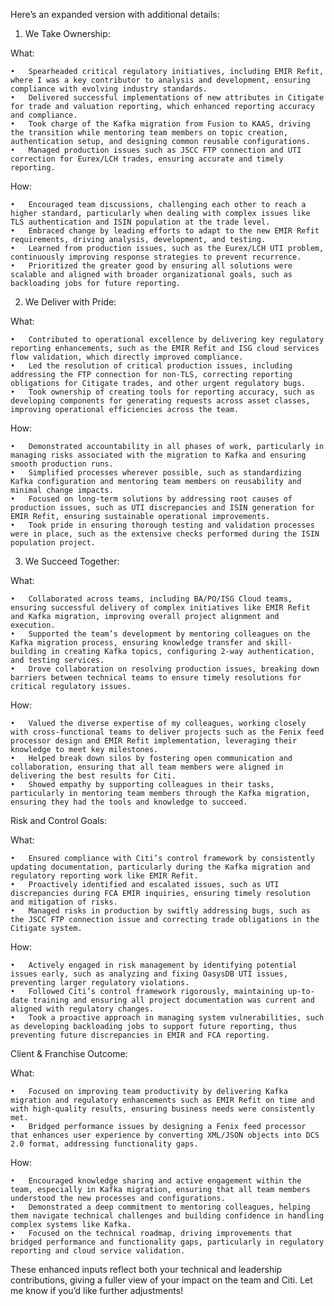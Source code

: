 
Here’s an expanded version with additional details:

1. We Take Ownership:

What:

	•	Spearheaded critical regulatory initiatives, including EMIR Refit, where I was a key contributor to analysis and development, ensuring compliance with evolving industry standards.
	•	Delivered successful implementations of new attributes in Citigate for trade and valuation reporting, which enhanced reporting accuracy and compliance.
	•	Took charge of the Kafka migration from Fusion to KAAS, driving the transition while mentoring team members on topic creation, authentication setup, and designing common reusable configurations.
	•	Managed production issues such as JSCC FTP connection and UTI correction for Eurex/LCH trades, ensuring accurate and timely reporting.

How:

	•	Encouraged team discussions, challenging each other to reach a higher standard, particularly when dealing with complex issues like TLS authentication and ISIN population at the trade level.
	•	Embraced change by leading efforts to adapt to the new EMIR Refit requirements, driving analysis, development, and testing.
	•	Learned from production issues, such as the Eurex/LCH UTI problem, continuously improving response strategies to prevent recurrence.
	•	Prioritized the greater good by ensuring all solutions were scalable and aligned with broader organizational goals, such as backloading jobs for future reporting.

2. We Deliver with Pride:

What:

	•	Contributed to operational excellence by delivering key regulatory reporting enhancements, such as the EMIR Refit and ISG cloud services flow validation, which directly improved compliance.
	•	Led the resolution of critical production issues, including addressing the FTP connection for non-TLS, correcting reporting obligations for Citigate trades, and other urgent regulatory bugs.
	•	Took ownership of creating tools for reporting accuracy, such as developing components for generating requests across asset classes, improving operational efficiencies across the team.

How:

	•	Demonstrated accountability in all phases of work, particularly in managing risks associated with the migration to Kafka and ensuring smooth production runs.
	•	Simplified processes wherever possible, such as standardizing Kafka configuration and mentoring team members on reusability and minimal change impacts.
	•	Focused on long-term solutions by addressing root causes of production issues, such as UTI discrepancies and ISIN generation for EMIR Refit, ensuring sustainable operational improvements.
	•	Took pride in ensuring thorough testing and validation processes were in place, such as the extensive checks performed during the ISIN population project.

3. We Succeed Together:

What:

	•	Collaborated across teams, including BA/PO/ISG Cloud teams, ensuring successful delivery of complex initiatives like EMIR Refit and Kafka migration, improving overall project alignment and execution.
	•	Supported the team’s development by mentoring colleagues on the Kafka migration process, ensuring knowledge transfer and skill-building in creating Kafka topics, configuring 2-way authentication, and testing services.
	•	Drove collaboration on resolving production issues, breaking down barriers between technical teams to ensure timely resolutions for critical regulatory issues.

How:

	•	Valued the diverse expertise of my colleagues, working closely with cross-functional teams to deliver projects such as the Fenix feed processor design and EMIR Refit implementation, leveraging their knowledge to meet key milestones.
	•	Helped break down silos by fostering open communication and collaboration, ensuring that all team members were aligned in delivering the best results for Citi.
	•	Showed empathy by supporting colleagues in their tasks, particularly in mentoring team members through the Kafka migration, ensuring they had the tools and knowledge to succeed.

Risk and Control Goals:

What:

	•	Ensured compliance with Citi’s control framework by consistently updating documentation, particularly during the Kafka migration and regulatory reporting work like EMIR Refit.
	•	Proactively identified and escalated issues, such as UTI discrepancies during FCA EMIR inquiries, ensuring timely resolution and mitigation of risks.
	•	Managed risks in production by swiftly addressing bugs, such as the JSCC FTP connection issue and correcting trade obligations in the Citigate system.

How:

	•	Actively engaged in risk management by identifying potential issues early, such as analyzing and fixing OasysDB UTI issues, preventing larger regulatory violations.
	•	Followed Citi’s control framework rigorously, maintaining up-to-date training and ensuring all project documentation was current and aligned with regulatory changes.
	•	Took a proactive approach in managing system vulnerabilities, such as developing backloading jobs to support future reporting, thus preventing future discrepancies in EMIR and FCA reporting.

Client & Franchise Outcome:

What:

	•	Focused on improving team productivity by delivering Kafka migration and regulatory enhancements such as EMIR Refit on time and with high-quality results, ensuring business needs were consistently met.
	•	Bridged performance issues by designing a Fenix feed processor that enhances user experience by converting XML/JSON objects into DCS 2.0 format, addressing functionality gaps.

How:

	•	Encouraged knowledge sharing and active engagement within the team, especially in Kafka migration, ensuring that all team members understood the new processes and configurations.
	•	Demonstrated a deep commitment to mentoring colleagues, helping them navigate technical challenges and building confidence in handling complex systems like Kafka.
	•	Focused on the technical roadmap, driving improvements that bridged performance and functionality gaps, particularly in regulatory reporting and cloud service validation.

These enhanced inputs reflect both your technical and leadership contributions, giving a fuller view of your impact on the team and Citi. Let me know if you’d like further adjustments!
